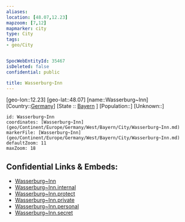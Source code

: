 ```yaml
---
aliases: 
location: [48.07,12.23]
mapzoom: [7,12] 
mapmarker: city 
type: City
tags:
- geo/City


SpocWebEntityId: 35467
isDeleted: false
confidential: public

title: Wasserburg~Inn
---
```

[geo-lon::12.23]
[geo-lat::48.07]
[name::Wasserburg~Inn]
[Country::[Germany](geo/Continent/Europe/Germany.md)]
[State :: [Bayern](geo/Continent/Europe/Germany/West/Bayern.md) ]
[Population::]
[Unknown::]


```leaflet
id: Wasserburg~Inn
coordinates: [Wasserburg~Inn](geo/Continent/Europe/Germany/West/Bayern/City/Wasserburg~Inn.md)
markerFile: [Wasserburg~Inn](geo/Continent/Europe/Germany/West/Bayern/City/Wasserburg~Inn.md)
defaultZoom: 11 
maxZoom: 18
```


## Confidential Links & Embeds: 
- [Wasserburg~Inn](../../../../../../../../_public/geo/Continent/Europe/Germany/West/Bayern/City/Wasserburg~Inn.md) 
- [Wasserburg~Inn.internal](../../../../../../../../_internal/geo/Continent/Europe/Germany/West/Bayern/City/Wasserburg~Inn.internal.md) 
- [Wasserburg~Inn.protect](../../../../../../../../_protect/geo/Continent/Europe/Germany/West/Bayern/City/Wasserburg~Inn.protect.md) 
- [Wasserburg~Inn.private](../../../../../../../../_private/geo/Continent/Europe/Germany/West/Bayern/City/Wasserburg~Inn.private.md) 
- [Wasserburg~Inn.personal](../../../../../../../../_personal/geo/Continent/Europe/Germany/West/Bayern/City/Wasserburg~Inn.personal.md) 
- [Wasserburg~Inn.secret](../../../../../../../../_secret/geo/Continent/Europe/Germany/West/Bayern/City/Wasserburg~Inn.secret.md) 
